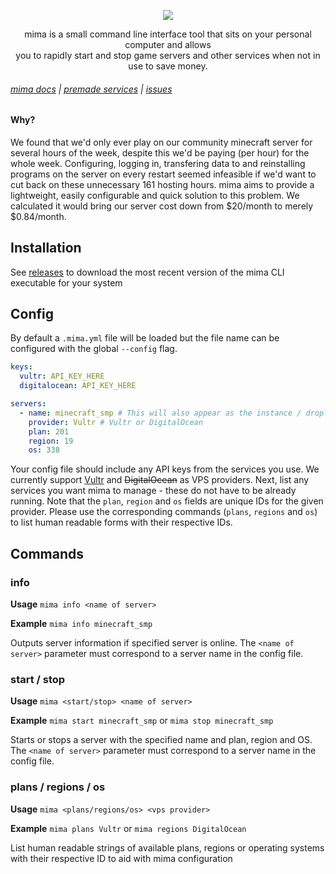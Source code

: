 <p align="center">
    <a href="#"><img src="https://user-images.githubusercontent.com/14541442/71244003-868b8a80-234c-11ea-88bb-e23bd147a8f5.png"></a>
</p>

<p align="center">
mima is a small command line interface tool that sits on your personal computer and allows<br>you to rapidly start and stop game servers and other services when not in use to save money.
</p>

###### [mima docs](https://github.com/ickerio/mima/wiki) | [premade services](https://github.com/ickerio/wiki/services) | [issues](https://github.com/ickerio/mima/issues)

#### Why?
We found that we'd only ever play on our community minecraft server for several hours of the week, despite this we'd be paying (per hour) for the whole week. Configuring, logging in, transfering data to and reinstalling programs on the server on every restart seemed infeasible if we'd want to cut back on these unnecessary 161 hosting hours. mima aims to provide a lightweight, easily configurable and quick solution to this problem. We calculated it would bring our server cost down from $20/month to merely $0.84/month.

## Installation
See [releases](https://github.com/ickerio/mima/releases) to download the most recent version of the mima CLI executable for your system

## Config
By default a `.mima.yml` file will be loaded but the file name can be configured with the global `--config` flag.
```yml
keys:
  vultr: API_KEY_HERE
  digitalocean: API_KEY_HERE

servers:
  - name: minecraft_smp # This will also appear as the instance / droplet name on the VPS provider
    provider: Vultr # Vultr or DigitalOcean
    plan: 201 
    region: 19
    os: 338
```

Your config file should include any API keys from the services you use. We currently support [Vultr](https://my.vultr.com/settings/#settingsapi) and ~~DigitalOcean~~ as VPS providers. Next, list any services you want mima to manage - these do not have to be already running. Note that the `plan`, `region` and `os` fields are unique IDs for the given provider. Please use the corresponding commands (`plans`, `regions` and `os`) to list human readable forms with their respective IDs.

## Commands

### info
**Usage** `mima info <name of server>` 

**Example** `mima info minecraft_smp`

Outputs server information if specified server is online. The `<name of server>` parameter must correspond to a server name in the config file.

### start / stop
**Usage** `mima <start/stop> <name of server>`

**Example** `mima start minecraft_smp` or `mima stop minecraft_smp`

Starts or stops a server with the specified name and plan, region and OS. The `<name of server>` parameter must correspond to a server name in the config file.

### plans / regions / os
**Usage** `mima <plans/regions/os> <vps provider>`

**Example** `mima plans Vultr` or `mima regions DigitalOcean`

List human readable strings of available plans, regions or operating systems with their respective ID to aid with mima configuration